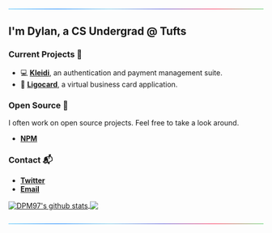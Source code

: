 ![line](https://github.com/DPM97/DPM97/blob/master/line.gif)
## I'm Dylan, a CS Undergrad @ Tufts

### Current Projects 🎨
- 💻 **[Kleidi](https://kleidi.io)**, an authentication and payment management suite.
- 📱 **[Ligocard](https://ligo.best)**, a virtual business card application.

### Open Source 🎯
I often work on open source projects. Feel free to take a look around. 
- **[NPM](https://www.npmjs.com/~dpm97)**

### Contact 📬
- **[Twitter](https://twitter.com/TYPESCRlPT)**
- **[Email](mailto:dylan@kleidi.io)**

<a href="https://github.com/anuraghazra/github-readme-stats">
  <img align="center" src="https://github-readme-stats.vercel.app/api?username=DPM97&theme=cobalt&count_private=true&show_icons=true" alt="DPM97's github stats" />
</a>
<a href="https://github.com/anuraghazra/github-readme-stats">
  <img align="center" src="https://github-readme-stats.vercel.app/api/top-langs/?username=DPM97&theme=cobalt&layout=compact" />
</a>

![line](https://github.com/DPM97/DPM97/blob/master/line.gif)
